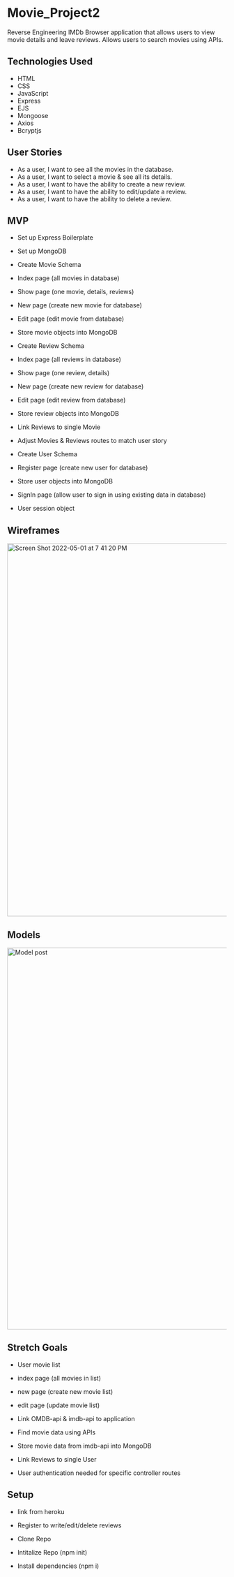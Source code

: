 # Movie_Project2
Reverse Engineering IMDb
Browser application that allows users to view movie details and leave reviews.
Allows users to search movies using APIs.

## Technologies Used
- HTML
- CSS
- JavaScript
- Express
- EJS
- Mongoose
- Axios
- Bcryptjs

## User Stories
- As a user, I want to see all the movies in the database.
- As a user, I want to select a movie & see all its details.
- As a user, I want to have the ability to create a new review.
- As a user, I want to have the ability to edit/update a review.
- As a user, I want to have the ability to delete a review.

## MVP
- Set up Express Boilerplate
- Set up MongoDB

- Create Movie Schema
- Index page (all movies in database)
- Show page (one movie, details, reviews)
- New page (create new movie for database)
- Edit page (edit movie from database)
- Store movie objects into MongoDB

- Create Review Schema
- Index page (all reviews in database)
- Show page (one review, details)
- New page (create new review for database)
- Edit page (edit review from database)
- Store review objects into MongoDB

- Link Reviews to single Movie
- Adjust Movies & Reviews routes to match user story

- Create User Schema
- Register page (create new user for database)
- Store user objects into MongoDB
- SignIn page (allow user to sign in using existing data in database)
- User session object

## Wireframes

<img width="854" alt="Screen Shot 2022-05-01 at 7 41 20 PM" src="https://user-images.githubusercontent.com/99110345/166169379-0141f2e4-e78e-4d30-aeca-07d6f4b119fc.png">



## Models
<img width="874" alt="Model post" src="https://user-images.githubusercontent.com/99110345/166170009-efd7d596-1b2a-43fa-a7b0-2f90286f0459.png">


## Stretch Goals
- User movie list
- index page (all movies in list)
- new page (create new movie list)
- edit page (update movie list)

- Link OMDB-api & imdb-api to application
- Find movie data using APIs
- Store movie data from imdb-api into MongoDB

- Link Reviews to single User
- User authentication needed for specific controller routes

## Setup
- link from heroku
- Register to write/edit/delete reviews

- Clone Repo
- Intitalize Repo (npm init)
- Install dependencies (npm i)

